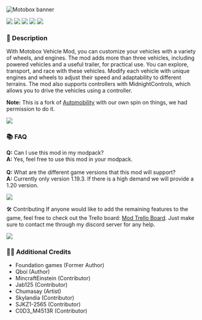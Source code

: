 ![Motobox banner](https://cdn.modrinth.com/data/mw9W1jZT/images/cfaf398e31b35a2c40ada3024049f260ea945216.png)

![](https://img.shields.io/badge/Mod_Loader-Fabric-6a6a6a?style=for-the-badge&labelColor=272727)
[![](https://img.shields.io/badge/-Github-6a6a6a?style=for-the-badge&labelColor=272727&logo=github)](https://github.com/Project-Alphaa/Motobox)
[![](https://img.shields.io/badge/-Curseforge-6a6a6a?style=for-the-badge&labelColor=272727&logo=curseforge)](https://www.curseforge.com/minecraft/mc-mods/motobox)
[![](https://img.shields.io/badge/-Modrinth-6a6a6a?style=for-the-badge&labelColor=272727&logo=modrinth)](https://modrinth.com/mod/motobox)
[![](https://img.shields.io/badge/Discord-6a6a6a?style=for-the-badge&labelColor=272727&logo=discord)](https://discord.gg/rtEGCzbZym)

### **📘 Description**
With Motobox Vehicle Mod, you can customize your vehicles with a variety of wheels, and engines. The mod adds more than three vehicles, including powered vehicles and a useful trailer, for practical use. You can explore, transport, and race with these vehicles. Modify each vehicle with unique engines and wheels to adjust their speed and adaptability to different terrains. The mod also supports controllers with MidnightControls, which allows you to drive the vehicles using a controller.

**Note:** This is a fork of [Automobility](https://modrinth.com/mod/automobility) with our own spin on things, we had permission to do it.

![](https://i.imgur.com/j8YAnhl.png)

### **📚 FAQ**
**Q:** Can I use this mod in my modpack?
<br>
**A:** Yes, feel free to use this mod in your modpack.
<br><br>
**Q:** What are the different game versions that this mod will support?
<br>
**A:** Currently only version 1.19.3. If there is a high demand we will provide a 1.20 version.

![](https://i.imgur.com/j8YAnhl.png)

🛠 Contributing
If anyone would like to add the remaining features to the game, feel free to check out the Trello board: [Mod Trello Board](https://trello.com/b/BmcUb06n/project-slenderman-main). Just make sure to contact me through my discord server for any help.

![](https://i.imgur.com/j8YAnhl.png)

### **🙎‍♂️ Additional Credits**
- Foundation games (Former Author)
- Qboi (Author)
- MincraftEinstein (Contributor)
- Jab125 (Contributor)
- Chumasay (Artist)
- Skylandia (Contributor)
- SJKZ1-2565 (Contributor)
- C0D3_M4513R (Contributor)
